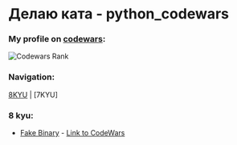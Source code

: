 # Делаю ката - python_codewars
### My profile on [codewars](https://www.codewars.com/users/evgenyelagin):

![Codewars Rank](https://www.codewars.com/users/evgenyelagin/badges/large)

### Navigation:

[8KYU](https://github.com/evgenyelagin/python_codewars#8-kyu) | [7KYU]
### 8 kyu:
- [Fake Binary](https://github.com/evgenyelagin/python_codewars/blob/main/8KYU/fake_binary.py) - [Link to CodeWars](https://www.codewars.com/kata/57eae65a4321032ce000002d)
